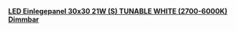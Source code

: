 [**LED Einlegepanel 30x30 21W (S) TUNABLE WHITE (2700-6000K) Dimmbar**](https://www.ledtech-shop.de/led-panel-30x30-21w-s-tunable-white-2700-6000k-dimmbar/a-7990)